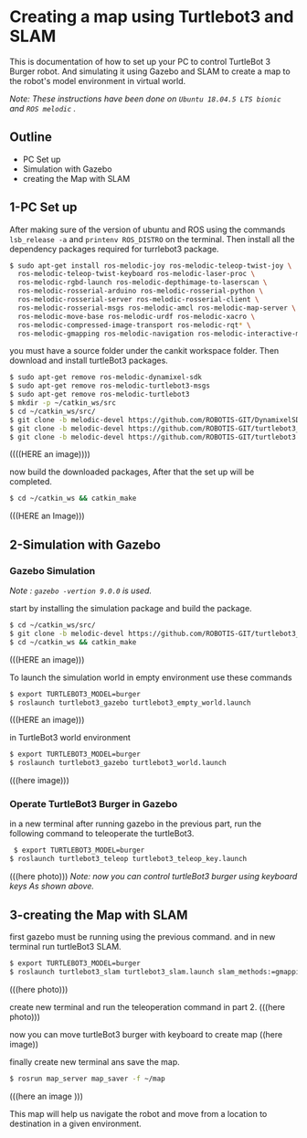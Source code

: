 # Creating a map using Turtlebot3 and SLAM
This is documentation of how to set up your PC to control TurtleBot 3 Burger robot. And simulating it using Gazebo and SLAM to create a map to the robot's model environment in virtual world.


*Note: These instructions have been done on `Ubuntu 18.04.5 LTS bionic` and `ROS melodic` .* 

## Outline
- PC Set up
- Simulation with Gazebo
- creating the Map with SLAM

## 1-PC Set up
After making sure of the version of ubuntu and ROS using the commands `lsb_release -a` and `printenv ROS_DISTRO` on the terminal. Then install all the dependency packages required for turrlebot3 package.


```bash
$ sudo apt-get install ros-melodic-joy ros-melodic-teleop-twist-joy \
  ros-melodic-teleop-twist-keyboard ros-melodic-laser-proc \
  ros-melodic-rgbd-launch ros-melodic-depthimage-to-laserscan \
  ros-melodic-rosserial-arduino ros-melodic-rosserial-python \
  ros-melodic-rosserial-server ros-melodic-rosserial-client \
  ros-melodic-rosserial-msgs ros-melodic-amcl ros-melodic-map-server \
  ros-melodic-move-base ros-melodic-urdf ros-melodic-xacro \
  ros-melodic-compressed-image-transport ros-melodic-rqt* \
  ros-melodic-gmapping ros-melodic-navigation ros-melodic-interactive-markers
  ```
  
 you must have a source folder under the cankit workspace folder. Then download and install turtleBot3 packages.
 
 
 ```bash
$ sudo apt-get remove ros-melodic-dynamixel-sdk
$ sudo apt-get remove ros-melodic-turtlebot3-msgs
$ sudo apt-get remove ros-melodic-turtlebot3
$ mkdir -p ~/catkin_ws/src
$ cd ~/catkin_ws/src/
$ git clone -b melodic-devel https://github.com/ROBOTIS-GIT/DynamixelSDK.git
$ git clone -b melodic-devel https://github.com/ROBOTIS-GIT/turtlebot3_msgs.git
$ git clone -b melodic-devel https://github.com/ROBOTIS-GIT/turtlebot3.git
 ```
 
 ((((HERE an image))))
 
 
 now build the downloaded packages, After that the set up will be completed.
  
  
  ```bash
  $ cd ~/catkin_ws && catkin_make
  
  ```
  (((HERE an Image)))
  
  ## 2-Simulation with Gazebo
  
  ### Gazebo Simulation
  *Note : `gazebo -vertion 9.0.0` is used.*
  
  
  start by installing the simulation package and build the package.
  
  
  ```bash
$ cd ~/catkin_ws/src/
$ git clone -b melodic-devel https://github.com/ROBOTIS-GIT/turtlebot3_simulations.git
$ cd ~/catkin_ws && catkin_make
  ```
  
  (((HERE an image)))
  
  
  To launch the simulation world in empty environment use these commands
  
  
  ```bash
$ export TURTLEBOT3_MODEL=burger
$ roslaunch turtlebot3_gazebo turtlebot3_empty_world.launch
  ```
  
  (((HERE an image)))
  
  in TurtleBot3 world environment
  
  ```bash
  $ export TURTLEBOT3_MODEL=burger
  $ roslaunch turtlebot3_gazebo turtlebot3_world.launch
   ```
   
   (((here image)))
   
   
   ### Operate TurtleBot3 Burger in Gazebo
   
   
   in a new terminal after running gazebo in the previous part, run the following command to teleoperate the turtleBot3.
   
   ```bash
    $ export TURTLEBOT3_MODEL=burger
   $ roslaunch turtlebot3_teleop turtlebot3_teleop_key.launch
  ```
  
  (((here photo)))
  *Note: now you can control turtleBot3 burger using keyboard keys As shown above.*
  
  
  
  ## 3-creating the Map with SLAM
  
  first gazebo must be running using the previous command. and in new terminal run turtleBot3 SLAM.
  
  
 ```bash
$ export TURTLEBOT3_MODEL=burger
$ roslaunch turtlebot3_slam turtlebot3_slam.launch slam_methods:=gmapping
  ```
  
  (((here photo)))
  
  
  create new terminal and run the teleoperation command in part 2.
  (((here photo)))
  
  
  now you can move turtleBot3 burger with keyboard to create map 
  ((here image))
  
  
  finally create new terminal ans save the map.
  
  ```bash 
  $ rosrun map_server map_saver -f ~/map
  ````
  
  (((here an image )))
  
  
  This map will help us navigate the robot and move from a location to destination in a given environment.
  
  
  
  





  
